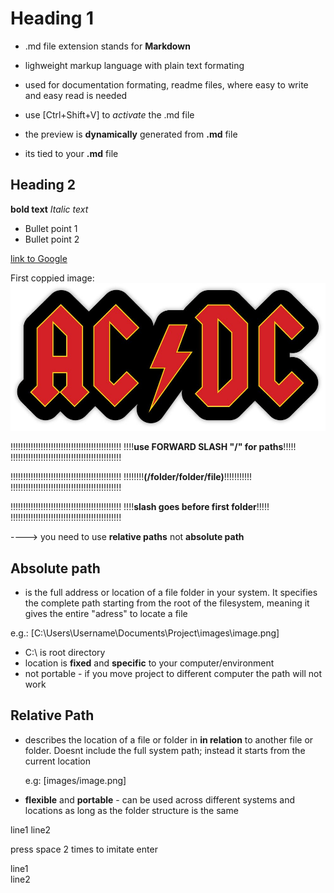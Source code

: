 # Heading 1

- .md file extension stands for **Markdown**
- lighweight markup language with plain text formating
- used for documentation formating, readme files, where easy
  to write and easy read is needed

- use [Ctrl+Shift+V] to *activate* the .md file
- the preview is **dynamically** generated from **.md** file
- its tied to your **.md** file
 

## Heading 2

**bold text**
*Italic text*

- Bullet point 1
- Bullet point 2

[link to Google](https://www.google.com)

First coppied image:
![ACDC logo](/IMAGES/ACDC.png) 

!!!!!!!!!!!!!!!!!!!!!!!!!!!!!!!!!!!!!!!!!!!!
!!!!**use FORWARD SLASH "/" for paths**!!!!!
!!!!!!!!!!!!!!!!!!!!!!!!!!!!!!!!!!!!!!!!!!!!

!!!!!!!!!!!!!!!!!!!!!!!!!!!!!!!!!!!!!!!!!!!!
!!!!!!!!**(/folder/folder/file)**!!!!!!!!!!!
!!!!!!!!!!!!!!!!!!!!!!!!!!!!!!!!!!!!!!!!!!!!

!!!!!!!!!!!!!!!!!!!!!!!!!!!!!!!!!!!!!!!!!!!!
!!!!**slash goes before first folder**!!!!!
!!!!!!!!!!!!!!!!!!!!!!!!!!!!!!!!!!!!!!!!!!!!

----> you need to use **relative paths** not **absolute path** 

## **Absolute path** 

- is the full address or location of a file folder in your system. It specifies the complete path starting from the root of the filesystem, meaning it gives the entire "adress" to locate a file

e.g.: [C:\Users\Username\Documents\Project\images\image.png]

- C:\ is root directory
- location is **fixed** and **specific** to
  your computer/environment
- not portable - if you move project to different computer
  the path will not work

## **Relative Path**

- describes the location of a file or folder in **in relation**
  to another file or folder. Doesnt include the full system path; instead it starts from the current location

  e.g: [images/image.png]

- **flexible** and **portable** - can be used across different
  systems and locations as long as the folder structure is the same    


line1
line2

press space 2 times to imitate enter

line1  
line2





